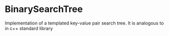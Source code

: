 # BinarySearchTree
Implementation of a templated key-value pair search tree. It is analogous to <map> in c++ standard library
